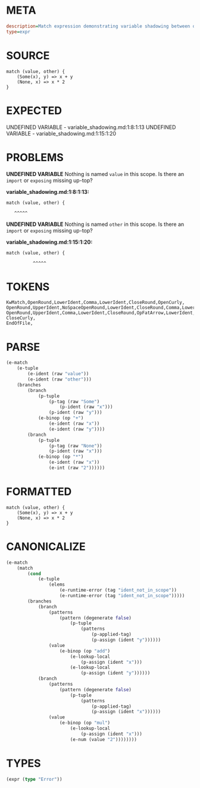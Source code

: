 # META
~~~ini
description=Match expression demonstrating variable shadowing between outer scope and branches
type=expr
~~~
# SOURCE
~~~roc
match (value, other) {
    (Some(x), y) => x + y
    (None, x) => x * 2
}
~~~
# EXPECTED
UNDEFINED VARIABLE - variable_shadowing.md:1:8:1:13
UNDEFINED VARIABLE - variable_shadowing.md:1:15:1:20
# PROBLEMS
**UNDEFINED VARIABLE**
Nothing is named `value` in this scope.
Is there an `import` or `exposing` missing up-top?

**variable_shadowing.md:1:8:1:13:**
```roc
match (value, other) {
```
       ^^^^^


**UNDEFINED VARIABLE**
Nothing is named `other` in this scope.
Is there an `import` or `exposing` missing up-top?

**variable_shadowing.md:1:15:1:20:**
```roc
match (value, other) {
```
              ^^^^^


# TOKENS
~~~zig
KwMatch,OpenRound,LowerIdent,Comma,LowerIdent,CloseRound,OpenCurly,
OpenRound,UpperIdent,NoSpaceOpenRound,LowerIdent,CloseRound,Comma,LowerIdent,CloseRound,OpFatArrow,LowerIdent,OpPlus,LowerIdent,
OpenRound,UpperIdent,Comma,LowerIdent,CloseRound,OpFatArrow,LowerIdent,OpStar,Int,
CloseCurly,
EndOfFile,
~~~
# PARSE
~~~clojure
(e-match
	(e-tuple
		(e-ident (raw "value"))
		(e-ident (raw "other")))
	(branches
		(branch
			(p-tuple
				(p-tag (raw "Some")
					(p-ident (raw "x")))
				(p-ident (raw "y")))
			(e-binop (op "+")
				(e-ident (raw "x"))
				(e-ident (raw "y"))))
		(branch
			(p-tuple
				(p-tag (raw "None"))
				(p-ident (raw "x")))
			(e-binop (op "*")
				(e-ident (raw "x"))
				(e-int (raw "2"))))))
~~~
# FORMATTED
~~~roc
match (value, other) {
	(Some(x), y) => x + y
	(None, x) => x * 2
}
~~~
# CANONICALIZE
~~~clojure
(e-match
	(match
		(cond
			(e-tuple
				(elems
					(e-runtime-error (tag "ident_not_in_scope"))
					(e-runtime-error (tag "ident_not_in_scope")))))
		(branches
			(branch
				(patterns
					(pattern (degenerate false)
						(p-tuple
							(patterns
								(p-applied-tag)
								(p-assign (ident "y"))))))
				(value
					(e-binop (op "add")
						(e-lookup-local
							(p-assign (ident "x")))
						(e-lookup-local
							(p-assign (ident "y"))))))
			(branch
				(patterns
					(pattern (degenerate false)
						(p-tuple
							(patterns
								(p-applied-tag)
								(p-assign (ident "x"))))))
				(value
					(e-binop (op "mul")
						(e-lookup-local
							(p-assign (ident "x")))
						(e-num (value "2"))))))))
~~~
# TYPES
~~~clojure
(expr (type "Error"))
~~~
